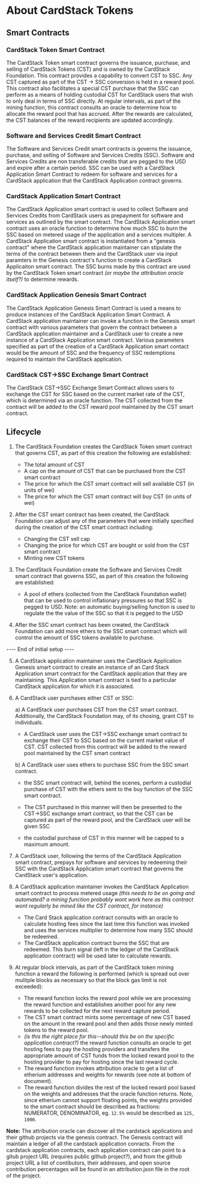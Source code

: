 # About CardStack Tokens

## Smart Contracts

### CardStack Token Smart Contract
The CardStack Token smart contract governs the issuance, purchase, and selling of CardStack Tokens (CST) and is owned by the CardStack Foundation. This contract provides a capability to convert CST to SSC. Any CST captured as part of the CST -> SSC conversion is held in a reward pool. This contract also facilitates a special CST purchase that the SSC can perform as a means of holding custodial CST for CardStack users that wish to only deal in terms of SSC directly. At regular intervals, as part of the mining function, this contract consults an oracle to determine how to allocate the reward pool that has accrued. After the rewards are calculated, the CST balances of the reward recipients are updated accordingly. 

### Software and Services Credit Smart Contract
The Software and Services Credit smart contracts is governs the issuance, purchase, and selling of Software and Services Credits (SSC). Software and Services Credits are non transferable credits that are pegged to the USD and expire after a certain period. SSC can be used with a CardStack Application Smart Contract to redeem for software and services for a CardStack application that the CardStack Application contract governs.

### CardStack Application Smart Contract
The CardStack Application smart contract is used to collect Software and Services Credits from CardStack users as prepayment for software and services as outlined by the smart contract. The CardStack Application smart contract uses an oracle function to determine how much SSC to burn the SSC based on metered usage of the application and a services multipler. A CardStack Application smart contract is instantiated from a "genesis contract" where the CardStack application maintainer can stipulate the terms of the contract between them and the CardStack user via input paramters in the Genesis contract's function to create a CardStack Applicaiton smart contract. The SSC burns made by this contract are used by the CardStack Token smart contract _(or maybe the attribution oracle itself?)_ to determine rewards.

### CardStack Application Genesis Smart Contract
The CardStack Application Genesis Smart Contract is used a means to produce instances of the CardStack Application Smart Contract. A CardStack application maintainer can invoke a function in the Genesis smart contract with various parameters that govern the contract between a CardStack application maintainer and a CardStack user to create a new instance of a CardStack Application smart contract. Various parameters specified as part of the creation of a CardStack Application smart contact would be the amount of SSC and the frequency of SSC redemptions required to maintain the CardStack application. 

### CardStack CST->SSC Exchange Smart Contract
The CardStack CST->SSC Exchange Smart Contract allows users to exchange the CST for SSC based on the current market rate of the CST, which is determined via an oracle function. The CST collected from the contract will be added to the CST reward pool maintained by the CST smart contract.

## Lifecycle

1. The CardStack Foundation creates the CardStack Token smart contract that governs CST, as part of this creation the following are established:
    * The total amount of CST
    * A cap on the amount of CST that can be purchased from the CST smart contract
    * The price for which the CST smart contract will sell available CST (in units of wei)
    * The price for which the CST smart contract will buy CST (in units of wei)
    
2. After the CST smart contract has been created, the CardStack Foundation can adjust any of the parameters that were initially specified during the creation of the CST smart contract including:
    * Changing the CST sell cap
    * Changing the price for which CST are bought or sold from the CST smart contract
    * Minting new CST tokens
    
3. The CardStack Foundation create the Software and Services Credit smart contract that governs SSC, as part of this creation the following are established:
    * A pool of ethers (collected from the CardStack Foundation wallet) that can be used to control inflationary pressures so that SSC is pegged to USD. Note: an automatic buying/selling function is used to regulate the the value of the SSC so that it is pegged to the USD
    
4. After the SSC smart contract has been created, the CardStack Foundation can add more ethers to the SSC smart contract which will control the amount of SSC tokens available to purchase.

---- End of initial setup ----

5. A CardStack application maintainer uses the CardStack Application Genesis smart contract to create an instance of an Card Stack Application smart contract for the CardStack application that they are maintaining. This Application smart contract is tied to a particular CardStack application for which it is associated.

6. A CardStack user purchases either CST or SSC:

   a) A CardStack user purchases CST from the CST smart contract. Additionally, the CardStack Foundation may, of its chosing, grant CST to individuals.
   
   * A CardStack user uses the CST->SSC exchange smart contract to exchange their CST to SSC based on the current market value of CST. CST collected from this contract will be added to the reward pool maintained by the CST smart contract

   b) A CardStack user uses ethers to purchase SSC from the SSC smart contract.
   
   * the SSC smart contract will, behind the scenes, perform a custodial purchase of CST with the ethers sent to the buy function of the SSC smart contract. 
         
   * The CST purchased in this manner will then be presented to the CST->SSC exchange smart contract, so that the CST can be captured as part of the reward pool, and the CardStack user will be given SSC
         
   * the custodial purchase of CST in this manner will be capped to a maximum amount.

7. A CardStack user, following the terms of the CardStack Application smart contract, prepays for software and services by redeeming their SSC with the CardStack Application smart contract that governs the CardStack user's application.

8. A CardStack application maintainer invokes the CardStack Application smart contract to process metered usage _(this needs to be on going and automated? a mining function probably wont work here as this contract wont regularly be mined like the CST contract, for instance)_ 
   * The Card Stack application contract consults with an oracle to calculate hosting fees since the last time this function was invoked and uses the services multiplier to determine how many SSC should be redeemed.
   * The CardStack application contract burns the SSC that are redeemed. This burn signal (left in the ledger of the CardStack application contract) will be used later to calculate rewards.

9. At regular block intervals, as part of the CardStack token mining function a reward the following is performed (which is spread out over mulitple blocks as necessary so that the block gas limit is not exceeded):
   * The reward function locks the reward pool while we are processing the reward function and establishes another pool for any new rewards to be collected for the next reward capture period.
   * The CST smart contract mints some percentage of new CST based on the amount in the reward pool and then adds those newly minted tokens to the reward pool.
   * _(is this the right place for this--should this be on the specific application contract?)_ the reward function consults an oracle to get hosting fees to pay the hosting providers and transfers the appropriate amount of CST funds from the locked reward pool to the hosting provider to pay for hosting since the last reward cycle.
   * The reward function invokes attribution oracle to get a list of etherium addresses and weights for rewards (see note at bottom of document).
   * The reward function divides the rest of the locked reward pool based on the weights and addresses that the oracle function returns. Note, since etherium cannot support floating points, the weights provided to the smart contract should be described as fractions: NUMERATOR, DENOMINATOR, eg. `12.5%` would be described as `125, 1000`.
   
   
   
**Note:** The attribution oracle can discover all the cardstack applications and their github projects via the genesis contract. The Genesis contract will maintain a ledger of all the cardstack application conracts. From the cardstack application contracts, each application contract can point to a gitub project URL (requires public github project?), and from the github project URL a list of contibutors, their addresses, and open source contribution percentages will be found in an attribution.json file in the root of the project.
   
    

  



